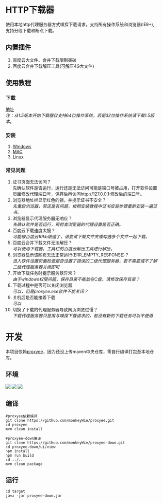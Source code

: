 # HTTP下载器
使用本地http代理服务器方式嗅探下载请求，支持所有操作系统和浏览器(IE9+),支持分段下载和断点下载。
## 内置插件
1. 百度云大文件、合并下载限制突破
2. 百度云合并下载解压工具(可解压4G大文件)
## 使用教程
### 下载
[地址](https://github.com/monkeyWie/proxyee-down/releases)  
*注：从1.5版本开始下载器仅支持64位操作系统，若是32位操作系统请下载1.5版本*。
### 安装
1. [Windows](https://github.com/monkeyWie/proxyee-down/blob/master/view/guide/windows/windows.md)
2. [MAC](https://github.com/monkeyWie/proxyee-down/blob/master/view/guide/mac/mac.md)
3. [Linux](https://github.com/monkeyWie/proxyee-down/blob/master/view/guide/linux/linux.md)
### 常见问题
1. 证书页面无法访问？  
先确认软件是否运行，运行还是无法访问可能是端口号被占用，打开软件设置页面修改代理端口号，保存后再访问http://127.0.0.1:修改后的端口号。
2. 浏览器地址栏显示红色的锁，并提示证书不安全？  
*先重启浏览器，若还是有问题，按照安装教程中证书安装步骤重新安装一遍证书。*
3. 浏览器显示代理服务器无响应？  
*先确认软件是否运行，再检查浏览器的代理设置是否正确。*
4. 百度云下载速度太慢？  
*可能被百度云10kb限速了，请尝试下载文件夹或勾选多个文件一起下载。*
5. 百度云合并下载文件无法解压？  
*可以使用下载器，工具栏的百度云解压工具进行解压。*
6. 浏览器显示该网页无法正常运行(ERR_EMPTY_RESPONSE)？  
*进入软件设置页面检查是否设置了错误的二级代理服务器，若不需要或不了解二级代理服务器关闭即可*
7. 开始下载任务时提示服务器异常？  
*由于windows权限问题，保存目录不能放在C盘，请修改保存目录？*
8. 下载过程中是否可以关闭浏览器  
*可以，但是proxyee.exe软件不能关闭？*  
9. 关机后是否能接着下载  
*可以*
10. 切换了下载的代理服务器导致网页浏览过慢？  
*下载代理服务器只是用与嗅探下载请求的，若没有新的下载任务可以不使用*

# 开发
本项目依赖[proxyee](https://github.com/monkeyWie/proxyee)，因为还没上传maven中央仓库，需自行编译打包至本地仓库。
## 环境
  ![](https://img.shields.io/badge/JAVA-1.8%2B-brightgreen.svg) ![](https://img.shields.io/badge/maven-3.0%2B-brightgreen.svg) ![](https://img.shields.io/badge/node.js-8.0%2B-brightgreen.svg)
## 编译
```
#proxyee依赖编译
git clone https://github.com/monkeyWie/proxyee.git
cd proxyee
mvn clean install

#proxyee-down编译
git clone https://github.com/monkeyWie/proxyee-down.git
cd proxyee-down/ui/view
npm install
npm run build
cd ../..
mvn clean package
```
## 运行
```
cd target
java -jar proxyee-down.jar
```
